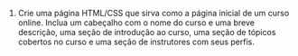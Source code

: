 1) Crie uma página HTML/CSS que sirva como a página inicial de um curso online. Inclua um cabeçalho com o nome do curso e uma breve descrição, uma seção de introdução ao curso, uma seção de tópicos cobertos no curso e uma seção de instrutores com seus perfis.
